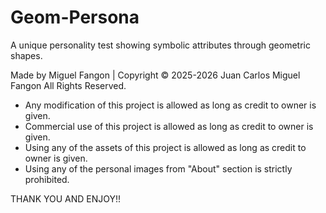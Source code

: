 # Geom-Persona
A unique personality test showing symbolic attributes through geometric shapes.

Made by Miguel Fangon | Copyright © 2025-2026 Juan Carlos Miguel Fangon All Rights Reserved. 

- Any modification of this project is allowed as long as credit to owner is given.
- Commercial use of this project is allowed as long as credit to owner is given.
- Using any of the assets of this project is allowed as long as credit to owner is given.
- Using any of the personal images from "About" section is strictly prohibited.
  
THANK YOU AND ENJOY!!
